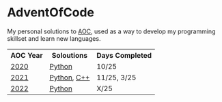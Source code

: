 # AdventOfCode
My personal solutions to [AOC](https://adventofcode.com/), used as a way to develop my programming skillset and learn new languages.

<table>
  <tr>
    <th>AOC Year</th>
    <th>Soloutions</th>
    <th>Days Completed</th>
  </tr>
  <tr>
    <td><a href="https://adventofcode.com/2020">2020</a></td>
    <td><a href="https://github.com/Shellywell123/AdventOfCode/tree/main/AdventOfCode2020/Python">Python</a></td>
    <td>10/25</td>
  </tr>
  <tr>
    <td><a href="https://adventofcode.com/2021">2021</a></td>
    <td><a href="https://github.com/Shellywell123/AdventOfCode/tree/main/AdventOfCode2021/Python">Python</a>, <a href="https://github.com/Shellywell123/AdventOfCode/tree/main/AdventOfCode2021/C++">C++</a></td>
    <td>11/25, 3/25</td>
  </tr>
  <tr>
    <td><a href="https://adventofcode.com/2022">2022</a></td>
    <td><a href="https://github.com/Shellywell123/AdventOfCode/tree/main/AdventOfCode2022/Python">Python</a></td>
    <td>X/25</td>
  </tr>
</table>
